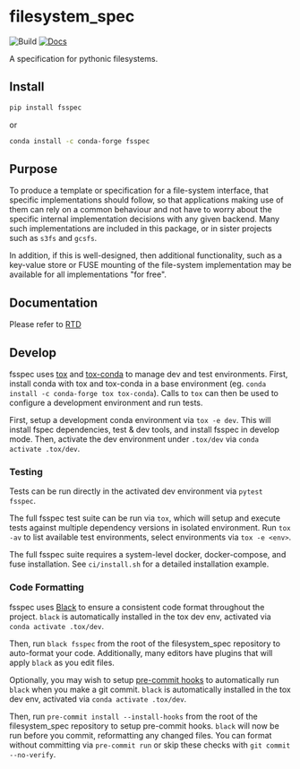 # filesystem_spec

![Build](https://github.com/intake/filesystem_spec/workflows/CI/badge.svg)
[![Docs](https://readthedocs.org/projects/filesystem-spec/badge/?version=latest)](https://filesystem-spec.readthedocs.io/en/latest/?badge=latest)

A specification for pythonic filesystems.

## Install

```bash
pip install fsspec
```
or
```bash
conda install -c conda-forge fsspec
```

## Purpose

To produce a template or specification for a file-system interface, that specific implementations should follow,
so that applications making use of them can rely on a common behaviour and not have to worry about the specific
internal implementation decisions with any given backend. Many such implementations are included in this package,
or in sister projects such as `s3fs` and `gcsfs`.

In addition, if this is well-designed, then additional functionality, such as a key-value store or FUSE
mounting of the file-system implementation may be available for all implementations "for free".

## Documentation

Please refer to [RTD](https://filesystem-spec.readthedocs.io/en/latest/?badge=latest)

## Develop

fsspec uses [tox](https://tox.readthedocs.io/en/latest/) and
[tox-conda](https://github.com/tox-dev/tox-conda) to manage dev and test
environments. First, install conda with tox and tox-conda in a base environment
(eg. `conda install -c conda-forge tox tox-conda`). Calls to `tox` can then be
used to configure a development environment and run tests.

First, setup a development conda environment via `tox -e dev`. This will
install fspec dependencies, test & dev tools, and install fsspec in develop
mode. Then, activate the dev environment under `.tox/dev` via `conda activate .tox/dev`.

### Testing

Tests can be run directly in the activated dev environment via `pytest fsspec`.

The full fsspec test suite can be run via `tox`, which will setup and execute
tests against multiple dependency versions in isolated environment. Run `tox
-av` to list available test environments, select environments via `tox -e <env>`.

The full fsspec suite requires a system-level docker, docker-compose, and fuse
installation. See `ci/install.sh` for a detailed installation example.

### Code Formatting

fsspec uses [Black](https://black.readthedocs.io/en/stable) to ensure
a consistent code format throughout the project. ``black`` is automatically
installed in the tox dev env, activated via `conda activate .tox/dev`.

Then, run `black fsspec` from the root of the filesystem_spec repository to
auto-format your code. Additionally, many editors have plugins that will apply
`black` as you edit files.

Optionally, you may wish to setup [pre-commit hooks](https://pre-commit.com) to
automatically run `black` when you make a git commit. ``black`` is automatically
installed in the tox dev env, activated via `conda activate .tox/dev`.

Then, run `pre-commit install --install-hooks` from the root of the
filesystem_spec repository to setup pre-commit hooks. `black` will now be run
before you commit, reformatting any changed files. You can format without
committing via `pre-commit run` or skip these checks with `git commit
--no-verify`.
